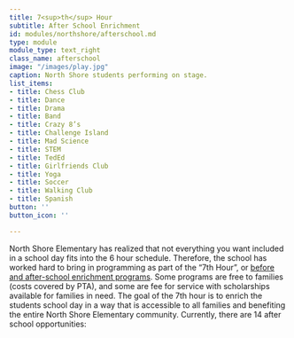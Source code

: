 ```yaml
---
title: 7<sup>th</sup> Hour
subtitle: After School Enrichment
id: modules/northshore/afterschool.md
type: module
module_type: text_right
class_name: afterschool
image: "/images/play.jpg"
caption: North Shore students performing on stage.
list_items:
- title: Chess Club
- title: Dance
- title: Drama
- title: Band
- title: Crazy 8’s
- title: Challenge Island
- title: Mad Science
- title: STEM
- title: TedEd
- title: Girlfriends Club
- title: Yoga
- title: Soccer
- title: Walking Club
- title: Spanish
button: ''
button_icon: ''

---
```

North Shore Elementary has realized that not everything you want included in a school day fits into the 6 hour schedule.  Therefore, the school has worked hard to bring in programming as part of the “7th Hour”, or [before and after-school enrichment programs](https://www.pcsb.org/domain/8833). Some programs are free to families (costs covered by PTA), and some are fee for service with scholarships available for families in need.  The goal of the 7th hour is to enrich the students school day in a way that is accessible to all families and benefiting the entire North Shore Elementary community. Currently, there are 14 after school opportunities: